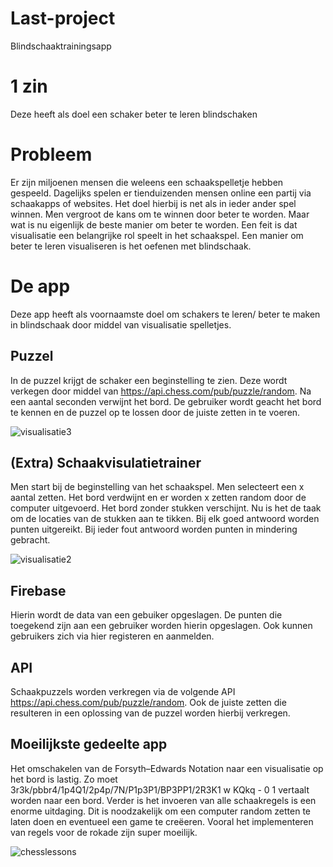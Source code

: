 # Last-project
Blindschaaktrainingsapp

# 1 zin
Deze heeft als doel een schaker beter te leren blindschaken

# Probleem
Er zijn miljoenen mensen die weleens een schaakspelletje hebben gespeeld. Dagelijks spelen er tienduizenden mensen online een partij via 
schaakapps of websites. Het doel hierbij is net als in ieder ander spel winnen.
Men vergroot de kans om te winnen door beter te worden. Maar wat is nu eigenlijk de beste manier om beter te worden. Een feit is dat visualisatie een belangrijke rol speelt in het schaakspel. Een manier om beter te leren visualiseren is het oefenen met blindschaak.

# De app
Deze app heeft als voornaamste doel om schakers te leren/ beter te maken in blindschaak door middel van visualisatie spelletjes.

## Puzzel
In de puzzel krijgt de schaker een beginstelling te zien. Deze wordt verkegen door middel van https://api.chess.com/pub/puzzle/random. Na een aantal seconden verwijnt het bord. De gebruiker wordt geacht het bord te kennen en de puzzel op te lossen door de juiste zetten in te voeren.

![visualisatie3](https://user-images.githubusercontent.com/36193067/40972579-78a4de0e-68c1-11e8-81bb-1b6ee681f0a2.png)

## (Extra) Schaakvisulatietrainer
Men start bij de beginstelling van het schaakspel. Men selecteert een x aantal zetten. Het bord verdwijnt en er worden x zetten random door de computer uitgevoerd. Het bord zonder stukken verschijnt. Nu is het de taak om de locaties van de stukken aan te tikken. Bij elk goed antwoord worden punten uitgereikt. Bij ieder fout antwoord worden punten in mindering gebracht.

![visualisatie2](https://user-images.githubusercontent.com/36193067/40926531-b6ba7e1a-681c-11e8-80f4-d3749b655e5e.png)

## Firebase
Hierin wordt de data van een gebuiker opgeslagen. De punten die toegekend zijn aan een gebruiker worden hierin opgeslagen. Ook kunnen gebruikers zich via hier registeren en aanmelden.

## API
Schaakpuzzels worden verkregen via de volgende API https://api.chess.com/pub/puzzle/random. Ook de juiste zetten die resulteren in een oplossing van de puzzel worden hierbij verkregen. 

## Moeilijkste gedeelte app
Het omschakelen van de Forsyth–Edwards Notation naar een visualisatie op het bord is lastig. Zo moet 3r3k/pbbr4/1p4Q1/2p4p/7N/P1p3P1/BP3PP1/2R3K1 w KQkq - 0 1 vertaalt worden naar een bord.
Verder is het invoeren van alle schaakregels is een enorme uitdaging. Dit is noodzakelijk om een computer random zetten te laten doen en eventueel een game te creëeren. Vooral het implementeren van regels voor de rokade zijn super moeilijk.

![chesslessons](https://user-images.githubusercontent.com/36193067/40920530-22850f12-680d-11e8-93d6-1454798f9c6b.png)

